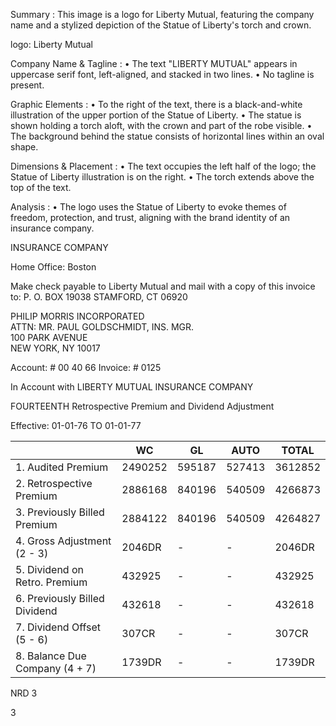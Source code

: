 Summary : This image is a logo for Liberty Mutual, featuring the company name and a stylized depiction of the Statue of Liberty's torch and crown.

logo: Liberty Mutual

Company Name & Tagline :
  • The text "LIBERTY MUTUAL" appears in uppercase serif font, left-aligned, and stacked in two lines.
  • No tagline is present.

Graphic Elements :
  • To the right of the text, there is a black-and-white illustration of the upper portion of the Statue of Liberty.
  • The statue is shown holding a torch aloft, with the crown and part of the robe visible.
  • The background behind the statue consists of horizontal lines within an oval shape.

Dimensions & Placement :
  • The text occupies the left half of the logo; the Statue of Liberty illustration is on the right.
  • The torch extends above the top of the text.

Analysis :
  • The logo uses the Statue of Liberty to evoke themes of freedom, protection, and trust, aligning with the brand identity of an insurance company. <!-- figure, from page 0 (l=0.319,t=0.107,r=0.632,b=0.220), with ID 7955e852-ce76-4f32-9ae4-51848612f3ed -->

INSURANCE COMPANY <!-- text, from page 0 (l=0.342,t=0.222,r=0.574,b=0.246), with ID 0900d80e-66b2-4058-9776-ae5e20823e7b -->

Home Office: Boston

Make check payable to Liberty Mutual and mail with a copy of this invoice to:
P. O. BOX 19038 STAMFORD, CT  06920 <!-- text, from page 0 (l=0.160,t=0.247,r=0.778,b=0.318), with ID 99073ff2-579d-4814-a528-a198dc1026fa -->

PHILIP MORRIS INCORPORATED  
ATTN: MR. PAUL GOLDSCHMIDT, INS. MGR.  
100 PARK AVENUE  
NEW YORK, NY  10017 <!-- text, from page 0 (l=0.086,t=0.326,r=0.422,b=0.390), with ID 8df97341-7ba7-428d-9f53-e6e21879c0ce -->

Account: # 00  40  66
Invoice: # 0125 <!-- text, from page 0 (l=0.641,t=0.327,r=0.831,b=0.362), with ID 3faff9a3-5ea8-46e0-ae9a-99a6dc450e1e -->

In Account with LIBERTY MUTUAL INSURANCE COMPANY

FOURTEENTH Retrospective Premium and Dividend  Adjustment

Effective:   01-01-76  TO  01-01-77 <!-- text, from page 0 (l=0.084,t=0.413,r=0.894,b=0.497), with ID 906936a6-76cc-4892-bf48-87a765b612a9 -->

<table>
  <thead>
    <tr>
      <th></th>
      <th>WC</th>
      <th>GL</th>
      <th>AUTO</th>
      <th>TOTAL</th>
    </tr>
  </thead>
  <tbody>
    <tr>
      <td>1. Audited Premium</td>
      <td>2490252</td>
      <td>595187</td>
      <td>527413</td>
      <td>3612852</td>
    </tr>
    <tr>
      <td>2. Retrospective Premium</td>
      <td>2886168</td>
      <td>840196</td>
      <td>540509</td>
      <td>4266873</td>
    </tr>
    <tr>
      <td>3. Previously Billed Premium</td>
      <td>2884122</td>
      <td>840196</td>
      <td>540509</td>
      <td>4264827</td>
    </tr>
    <tr>
      <td>4. Gross Adjustment (2 - 3)</td>
      <td>2046DR</td>
      <td>-</td>
      <td>-</td>
      <td>2046DR</td>
    </tr>
    <tr>
      <td>5. Dividend on Retro. Premium</td>
      <td>432925</td>
      <td>-</td>
      <td>-</td>
      <td>432925</td>
    </tr>
    <tr>
      <td>6. Previously Billed Dividend</td>
      <td>432618</td>
      <td>-</td>
      <td>-</td>
      <td>432618</td>
    </tr>
    <tr>
      <td>7. Dividend Offset (5 - 6)</td>
      <td>307CR</td>
      <td>-</td>
      <td>-</td>
      <td>307CR</td>
    </tr>
    <tr>
      <td>8. Balance Due Company (4 + 7)</td>
      <td>1739DR</td>
      <td>-</td>
      <td>-</td>
      <td>1739DR</td>
    </tr>
  </tbody>
</table> <!-- table, from page 0 (l=0.083,t=0.512,r=0.900,b=0.782), with ID 1e2b88e2-5296-4fe2-ad6c-d31293e5d420 -->

NRD 3 <!-- marginalia, from page 0 (l=0.093,t=0.896,r=0.155,b=0.919), with ID 403eddcb-4db1-47cc-8c22-7ad049b92f23 -->

3 <!-- marginalia, from page 0 (l=0.927,t=0.945,r=0.946,b=0.964), with ID 1b08a856-d4f7-441a-9eec-4ad2ba240cf2 -->
